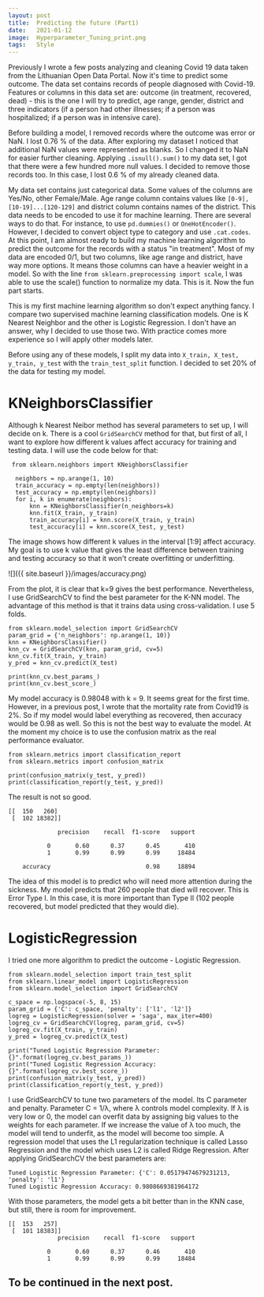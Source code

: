 ```yaml
---
layout: post
title:  Predicting the future (Part1)
date:   2021-01-12
image:  Hyperparameter_Tuning_print.png
tags:   Style
---
```




Previously I wrote a few posts analyzing and cleaning Covid 19 data taken from the Lithuanian Open Data Portal. Now it's time to predict some outcome.  The data set contains records of people diagnosed with Covid-19. Features or columns in this data set are: outcome (in treatment, recovered, dead) - this is the one I will try to predict, age range, gender, district and three indicators (if a person had other illnesses; if a person was hospitalized; if a person was in intensive care). 

Before building a model, I removed records where the outcome was error or NaN. I lost 0.76 % of the data. After exploring my dataset I noticed that additional NaN values were represented as blanks. So I changed it to NaN for easier further cleaning.  Applying `.isnull().sum()` to my data set, I got that there were a few hundred more null values. I decided to remove those records too. In this case, I lost 0.6 % of my already cleaned data.

My data set contains just categorical data. Some values of the columns are Yes/No, other Female/Male. Age range column contains values like `[0-9], [10-19]...[120-129]` and district column contains names of the district. This data needs to be encoded to use it for machine learning. There are several ways to do that. For instance, to use `pd.dummies()` or `OneHotEncoder()`. However, I decided to convert object type to category and use `.cat.codes`. At this point, I am almost ready to build my machine learning algorithm to predict the outcome for the records with a status "in treatment". Most of my data are encoded 0/1, but two columns, like age range and district,  have way more options. It means those columns can have a heavier weight in a model. So with the line `from sklearn.preprocessing import scale`, I was able to use the scale() function to normalize my data. This is it. Now the fun part starts.

This is my first machine learning algorithm so don't expect anything fancy. I compare two supervised machine learning classification models. One is K Nearest Neighbor and the other is Logistic Regression. I don't have an answer, why I decided to use those two. With practice comes more experience so I will apply other models later. 

Before using any of these models, I split my data into `X_train, X_test, y_train, y_test` with the `train_test_split` function. I decided to set 20% of the data for testing my model. 

# KNeighborsClassifier
Although k Nearest Neibor method has several parameters to set up, I will decide on k. There is a cool `GridSearchCV` method for that, but first of all, I want to explore how different k values affect accuracy for training and testing data.
I will use the code below for that:
```
 from sklearn.neighbors import KNeighborsClassifier

  neighbors = np.arange(1, 10)
  train_accuracy = np.empty(len(neighbors))
  test_accuracy = np.empty(len(neighbors))
  for i, k in enumerate(neighbors):
      knn = KNeighborsClassifier(n_neighbors=k)
      knn.fit(X_train, y_train)  
      train_accuracy[i] = knn.score(X_train, y_train)
      test_accuracy[i] = knn.score(X_test, y_test)
```
The image shows how different k values in the interval [1:9] affect accuracy.  My goal is to use k value that gives the least difference between training and testing accuracy so that it won't create overfitting or underfitting. 

![]({{ site.baseurl }}/images/accuracy.png)

From the plot, it is clear that k=9 gives the best performance.
Nevertheless, I use GridSearchCV to find the best parameter for the K-NN model. The advantage of this method is that it trains data using cross-validation. I use 5 folds.
```
from sklearn.model_selection import GridSearchCV
param_grid = {'n_neighbors': np.arange(1, 10)}
knn = KNeighborsClassifier()
knn_cv = GridSearchCV(knn, param_grid, cv=5)
knn_cv.fit(X_train, y_train)
y_pred = knn_cv.predict(X_test)

print(knn_cv.best_params_)
print(knn_cv.best_score_)
```

My model accuracy is 0.98048 with k = 9.  It seems great for the first time. However, in a previous post, I wrote that the mortality rate from Covid19 is 2%. So if my model would label everything as recovered, then accuracy would be 0.98 as well. So this is not the best way to evaluate the model. At the moment my choice is to use the confusion matrix as the real performance evaluator.

```
from sklearn.metrics import classification_report
from sklearn.metrics import confusion_matrix

print(confusion_matrix(y_test, y_pred))
print(classification_report(y_test, y_pred))
```

The result is not so good. 


```
[[  150   260]
 [  102 18382]]
 
              precision    recall  f1-score   support

           0       0.60      0.37      0.45       410
           1       0.99      0.99      0.99     18484

    accuracy                           0.98     18894
```
The idea of this model is to predict who will need more attention during the sickness. My model predicts that 260 people that died will recover. This is Error Type I. In this case, it is more important than Type II (102 people recovered, but model predicted that they would die).

# LogisticRegression

I tried one more algorithm to predict the outcome - Logistic Regression.

```
from sklearn.model_selection import train_test_split
from sklearn.linear_model import LogisticRegression
from sklearn.model_selection import GridSearchCV

c_space = np.logspace(-5, 8, 15)
param_grid = {'C': c_space, 'penalty': ['l1', 'l2']}
logreg = LogisticRegression(solver = 'saga', max_iter=400)
logreg_cv = GridSearchCV(logreg, param_grid, cv=5)
logreg_cv.fit(X_train, y_train)
y_pred = logreg_cv.predict(X_test)

print("Tuned Logistic Regression Parameter: {}".format(logreg_cv.best_params_))
print("Tuned Logistic Regression Accuracy: {}".format(logreg_cv.best_score_))
print(confusion_matrix(y_test, y_pred))
print(classification_report(y_test, y_pred))
```

I use GridSearchCV to tune two parameters of the model. Its C parameter and penalty. Parameter C = 1/λ, where λ  controls model complexity. If λ is very low or 0, the model can overfit data by assigning big values to the weights for each parameter. If we increase the value of λ too much, the model will tend to underfit, as the model will become too simple.
A regression model that uses the L1 regularization technique is called Lasso Regression and the model which uses L2 is called Ridge Regression. After applying GridSearchCV the best parameters are:
```
Tuned Logistic Regression Parameter: {'C': 0.05179474679231213, 'penalty': 'l1'}
Tuned Logistic Regression Accuracy: 0.9808669381964172
```
With those parameters, the model gets a bit better than in the KNN case, but still, there is room for improvement.
```
[[  153   257]
 [  101 18383]]
              precision    recall  f1-score   support

           0       0.60      0.37      0.46       410
           1       0.99      0.99      0.99     18484
```

## To be continued in the next post.
